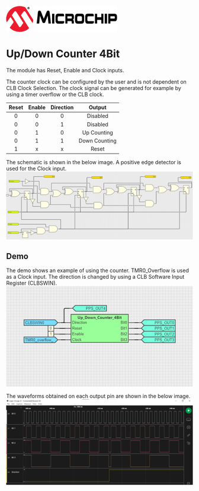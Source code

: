 <!-- Please do not change this html logo with link -->

<a href="https://www.microchip.com" rel="nofollow"><img src="images/microchip.png" alt="MCHP" width="300"/></a>

# Up/Down Counter 4Bit

The module has Reset, Enable and Clock inputs. 

The counter clock can be configured by the user and is not dependent on CLB Clock Selection. The clock signal can be generated for example by using a timer overflow or the CLB clock.

| **Reset** | **Enable** | **Direction** |   **Output**  |
|:---------:|:----------:|:-------------:|:-------------:|
|     0     |      0     |       0       |    Disabled   |
|     0     |      0     |       1       |    Disabled   |
|     0     |      1     |       0       |  Up Counting  |
|     0     |      1     |       1       | Down Counting |
|     1     |      x     |       x       |     Reset     |

The schematic is shown in the below image. A positive edge detector is used for the Clock input.
<br><img src="images/up_down_counter_4bit.png" width="600">

## Demo

The demo shows an example of using the counter. TMR0_Overflow is used as a Clock input. The direction is changed by using a CLB Software Input Register (CLBSWIN).
<br><img src="images/up_down_counter_4bit_demo.png" width="600">

 The waveforms obtained on each output pin are shown in the below image.
<br><img src="images/up_down_counter_4bit_waveforms.png" width="600">
